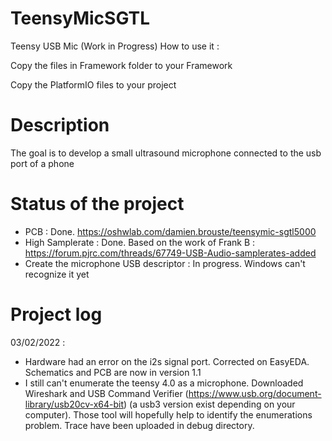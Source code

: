 # TeensyMicSGTL
Teensy USB Mic (Work in Progress)
How to use it :

Copy the files in Framework folder to your Framework

Copy the PlatformIO files to your project

# Description
The goal is to develop a small ultrasound microphone connected to the usb port of a phone

# Status of the project
- PCB : Done. https://oshwlab.com/damien.brouste/teensymic-sgtl5000
- High Samplerate : Done. Based on the work of Frank B : https://forum.pjrc.com/threads/67749-USB-Audio-samplerates-added
- Create the microphone USB descriptor : In progress. Windows can't recognize it yet

# Project log

03/02/2022 :
- Hardware had an error on the i2s signal port. Corrected on EasyEDA. Schematics and PCB are now in version 1.1
- I still can't enumerate the teensy 4.0 as a microphone. Downloaded Wireshark and USB Command Verifier (https://www.usb.org/document-library/usb20cv-x64-bit) (a usb3 version exist depending on your computer). Those tool will hopefully help to identify the enumerations problem. Trace have been uploaded in debug directory.
